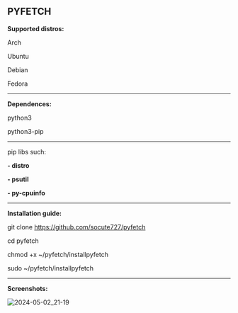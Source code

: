 **PYFETCH**
------------------------------------------------------------------------------------------------------
**Supported distros:**

Arch 

Ubuntu

Debian

Fedora

------------------------------------------------------------------------------------------------------
**Dependences:**

python3 

python3-pip

------------------------------------------------------------------------------------------------------
pip libs such: 

**- distro** 

**- psutil**

**- py-cpuinfo**

----------------------------------------------------------------------------------------------------- 
**Installation guide:**

git clone https://github.com/socute727/pyfetch

cd pyfetch

chmod +x ~/pyfetch/installpyfetch

sudo ~/pyfetch/installpyfetch

------------------------------------------------------------------------------------------------------
**Screenshots:**


![2024-05-02_21-19](https://github.com/socute727/pyfetch/assets/152518983/a09e650a-6491-4c57-a6c4-8e7da31fc41f)

